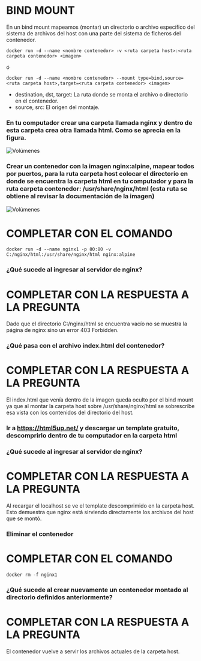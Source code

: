 # BIND MOUNT
En un bind mount mapeamos (montar) un directorio o archivo específico del sistema de archivos del host con una parte del sistema de ficheros del contenedor.

```
docker run -d --name <nombre contenedor> -v <ruta carpeta host>:<ruta carpeta contenedor> <imagen> 
```
ó
```
docker run -d --name <nombre contenedor> --mount type=bind,source=<ruta carpeta host>,target=<ruta carpeta contenedor> <imagen>
```
- destination, dst, target: La ruta donde se monta el archivo o directorio en el contenedor.
- source, src: El origen del montaje.
  
### En tu computador crear una carpeta llamada nginx y dentro de esta carpeta crea otra llamada html. Como se aprecia en la figura.
![Volúmenes](directorio.PNG)

### Crear un contenedor con la imagen nginx:alpine, mapear todos por puertos, para la ruta carpeta host colocar el directorio en donde se encuentra la carpeta html en tu computador y para la ruta carpeta contenedor: /usr/share/nginx/html (esta ruta se obtiene al revisar la documentación de la imagen)
![Volúmenes](volumen-host.PNG)
# COMPLETAR CON EL COMANDO
```
docker run -d --name nginx1 -p 80:80 -v C:/nginx/html:/usr/share/nginx/html nginx:alpine
```

### ¿Qué sucede al ingresar al servidor de nginx?
# COMPLETAR CON LA RESPUESTA A LA PREGUNTA
Dado que el directorio C:/nginx/html se encuentra vacío no se muestra la página de nginx sino un error 403 Forbidden.

### ¿Qué pasa con el archivo index.html del contenedor?
# COMPLETAR CON LA RESPUESTA A LA PREGUNTA
El index.html que venía dentro de la imagen queda oculto por el bind mount ya que al montar la carpeta host sobre /usr/share/nginx/html se sobrescribe esa vista con los contenidos del directorio del host.

### Ir a https://html5up.net/ y descargar un template gratuito, descomprirlo dentro de tu computador en la carpeta html
### ¿Qué sucede al ingresar al servidor de nginx?
# COMPLETAR CON LA RESPUESTA A LA PREGUNTA
Al recargar el localhost se ve el template descomprimido en la carpeta host. Esto demuestra que nginx está sirviendo directamente los archivos del host que se montó.

### Eliminar el contenedor
# COMPLETAR CON EL COMANDO
```
docker rm -f nginx1
```

### ¿Qué sucede al crear nuevamente un contenedor montado al directorio definidos anteriormente?
# COMPLETAR CON LA RESPUESTA A LA PREGUNTA
El contenedor vuelve a servir los archivos actuales de la carpeta host.

